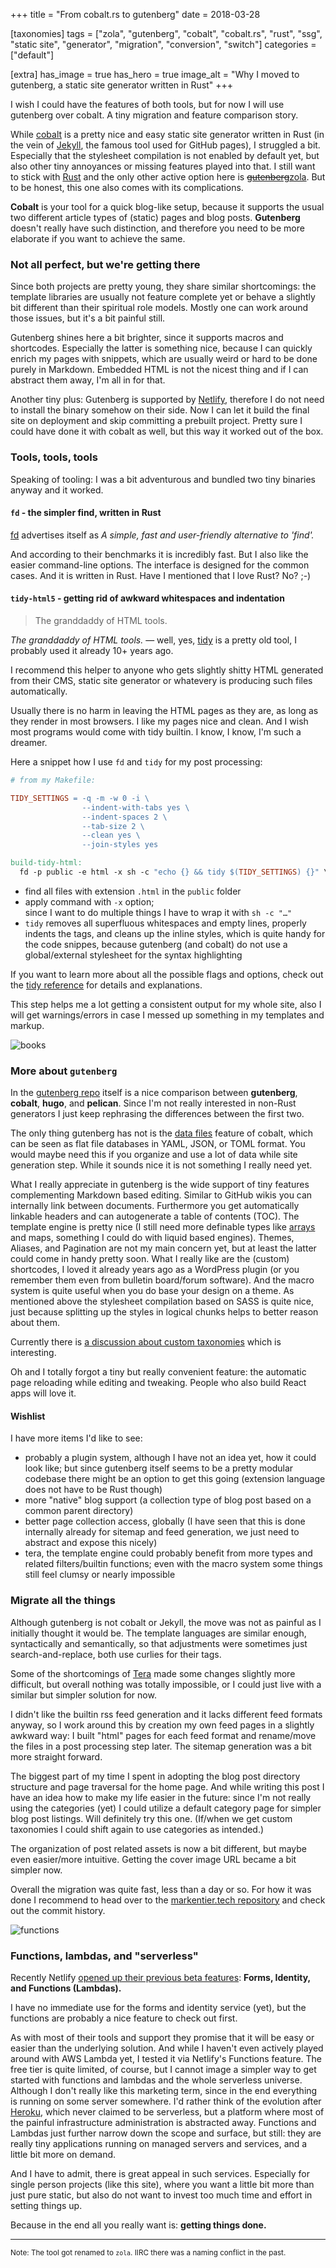 +++
title = "From cobalt.rs to gutenberg"
date = 2018-03-28

[taxonomies]
tags = ["zola", "gutenberg", "cobalt", "cobalt.rs", "rust", "ssg", "static site", "generator", "migration", "conversion", "switch"]
categories = ["default"]

[extra]
has_image = true
has_hero = true
image_alt = "Why I moved to gutenberg, a static site generator written in Rust"
+++

I wish I could have the features of both tools, but for now I will use gutenberg over cobalt. A tiny migration and feature comparison story.

<!-- more -->

While [cobalt][cobalt] is a pretty nice and easy static site generator written in Rust (in the vein of [Jekyll][jekyll], the famous tool used for GitHub pages), I struggled a bit.
Especially that the stylesheet compilation is not enabled by default yet, but also other tiny annoyances or missing features played into that. I still want to stick with [Rust][rust] and the only other active option here is [<del>gutenberg</del><ins>zola</ins>][gutenberg]. But to be honest, this one also comes with its complications.

**Cobalt** is your tool for a quick blog-like setup, because it supports the usual two different article types of (static) pages and blog posts. **Gutenberg** doesn't really have such distinction, and therefore you need to be more elaborate if you want to achieve the same.

### Not all perfect, but we're getting there

Since both projects are pretty young, they share similar shortcomings: the template libraries are usually not feature complete yet or behave a slightly bit different than their spiritual role models. Mostly one can work around those issues, but it's a bit painful still.

Gutenberg shines here a bit brighter, since it supports macros and shortcodes. Especially the latter is something nice, because I can quickly enrich my pages with snippets, which are usually weird or hard to be done purely in Markdown. Embedded HTML is not the nicest thing and if I can abstract them away, I'm all in for that.

Another tiny plus: Gutenberg is supported by [Netlify][netlify], therefore I do not need to install the binary somehow on their side. Now I can let it build the final site on deployment and skip committing a prebuilt project. Pretty sure I could have done it with cobalt as well, but this way it worked out of the box.

### Tools, tools, tools

Speaking of tooling: I was a bit adventurous and bundled two tiny binaries anyway and it worked.

#### `fd` - the simpler find, written in Rust

[fd][fd] advertises itself as _A simple, fast and user-friendly alternative to 'find'._

And according to their benchmarks it is incredibly fast. But I also like the easier command-line options. The interface is designed for the common cases. And it is written in Rust. Have I mentioned that I love Rust? No? ;-)

#### `tidy-html5` - getting rid of awkward whitespaces and indentation

> The granddaddy of HTML tools.

_The granddaddy of HTML tools._ — well, yes, [tidy][tidy] is a pretty old tool, I probably used it already 10+ years ago.

I recommend this helper to anyone who gets slightly shitty HTML generated from their CMS, static site generator or whatevery is producing such files automatically.

Usually there is no harm in leaving the HTML pages as they are, as long as they render in most browsers. I like my pages nice and clean. And I wish most programs would come with tidy builtin. I know, I know, I'm such a dreamer.

Here a snippet how I use `fd` and `tidy` for my post processing:

```mk
# from my Makefile:

TIDY_SETTINGS = -q -m -w 0 -i \
                --indent-with-tabs yes \
                --indent-spaces 2 \
                --tab-size 2 \
                --clean yes \
                --join-styles yes

build-tidy-html:
  fd -p public -e html -x sh -c "echo {} && tidy $(TIDY_SETTINGS) {}" \;
```

* find all files with extension `.html` in the `public` folder
* apply command with `-x` option; \
  since I want to do multiple things I have to wrap it with `sh -c "…"`
* `tidy` removes all superfluous whitespaces and empty lines, properly indents the tags, and cleans up the inline styles, which is quite handy for the code snippes, because gutenberg (and cobalt) do not use a global/external stylesheet for the syntax highlighting

If you want to learn more about all the possible flags and options, check out the [tidy reference][tidyref] for details and explanations.

This step helps me a lot getting a consistent output for my whole site, also I will get warnings/errors in case I messed up something in my templates and markup.

![books](./books.png)

### More about `gutenberg`

In the [gutenberg repo][sitegen-comp] itself is a nice comparison between **gutenberg**, **cobalt**, **hugo**, and **pelican**. Since I'm not really interested in non-Rust generators I just keep rephrasing the differences between the first two.

The only thing gutenberg has not is the [data files][cobalt-data] feature of cobalt, which can be seen as flat file databases in YAML, JSON, or TOML format. You would maybe need this if you organize and use a lot of data while site generation step. While it sounds nice it is not something I really need yet.

What I really appreciate in gutenberg is the wide support of tiny features complementing Markdown based editing. Similar to GitHub wikis you can internally link between documents. Furthermore you get automatically linkable headers and can autogenerate a table of contents (TOC). The template engine is pretty nice (I still need more definable types like [arrays][array-issue] and maps, something I could do with liquid based engines). Themes, Aliases, and Pagination are not my main concern yet, but at least the latter could come in handy pretty soon. What I really like are the (custom) shortcodes, I loved it already years ago as a WordPress plugin (or you remember them even from bulletin board/forum software). And the macro system is quite useful when you do base your design on a theme. As mentioned above the stylesheet compilation based on SASS is quite nice, just because splitting up the styles in logical chunks helps to better reason about them.

Currently there is [a discussion about custom taxonomies][taxodisco] which is interesting.

Oh and I totally forgot a tiny but really convenient feature: the automatic page reloading while editing and tweaking. People who also build React apps will love it.

#### Wishlist

I have more items I'd like to see:

* probably a plugin system, although I have not an idea yet, how it could look like; but since gutenberg itself seems to be a pretty modular codebase there might be an option to get this going (extension language does not have to be Rust though)
* more "native" blog support (a collection type of blog post based on a common parent directory)
* better page collection access, globally (I have seen that this is done internally already for sitemap and feed generation, we just need to abstract and expose this nicely)
* tera, the template engine could probably benefit from more types and related filters/builtin functions; even with the macro system some things still feel clumsy or nearly impossible

### Migrate all the things

Although gutenberg is not cobalt or Jekyll, the move was not as painful as I initially thought it would be.
The template languages are similar enough, syntactically and semantically, so that adjustments were sometimes just search-and-replace, both use curlies for their tags.

Some of the shortcomings of [Tera][tera] made some changes slightly more difficult, but overall nothing was totally impossible, or I could just live with a similar but simpler solution for now.

I didn't like the builtin rss feed generation and it lacks different feed formats anyway, so I work around this by creation my own feed pages in a slightly awkward way: I built "html" pages for each feed format and rename/move the files in a post processing step later. The sitemap generation was a bit more straight forward.

The biggest part of my time I spent in adopting the blog post directory structure and page traversal for the home page. And while writing this post I have an idea how to make my life easier in the future: since I'm not really using the categories (yet) I could utilize a default category page for simpler blog post listings. Will definitely try this one. (If/when we get custom taxonomies I could shift again to use categories as intended.)

The organization of post related assets is now a bit different, but maybe even easier/more intuitive. Getting the cover image URL became a bit simpler now.

Overall the migration was quite fast, less than a day or so. For how it was done I recommend to head over to the [markentier.tech repository][mtt-repo] and check out the commit history.

![functions](./functions.png)

### Functions, lambdas, and "serverless"

Recently Netlify [opened up their previous beta features][netlify-blogpost]: **Forms, Identity, and Functions (Lambdas).**

I have no immediate use for the forms and identity service (yet), but the functions are probably a nice feature to check out first.

As with most of their tools and support they promise that it will be easy or easier than the underlying solution. And while I haven't even actively played around with AWS Lambda yet, I tested it via Netlify's Functions feature. The free tier is quite limited, of course, but I cannot image a simpler way to get started with functions and lambdas and the whole serverless universe. Although I don't really like this marketing term, since in the end everything is running on some server somewhere. I'd rather think of the evolution after [Heroku][heroku], which never claimed to be serverless, but a platform where most of the painful infrastructure administration is abstracted away. Functions and Lambdas just further narrow down the scope and surface, but still: they are really tiny applications running on managed servers and services, and a little bit more on demand.

And I have to admit, there is great appeal in such services. Especially for single person projects (like this site), where you want a little bit more than just pure static, but also do not want to invest too much time and effort in setting things up.

Because in the end all you really want is: **getting things done.**

-----

<small>Note: The tool got renamed to `zola`. IIRC there was a naming conflict in the past.</small>

[array-issue]: https://github.com/Keats/gutenberg/issues/270
[cobalt-data]: http://cobalt-org.github.io/docs/data.html
[cobalt]: https://cobalt-org.github.io/
[fd]: https://github.com/sharkdp/fd
[gutenberg]: https://www.getzola.org/
[heroku]: https://www.heroku.com/
[jekyll]: https://jekyllrb.com/
[mtt-repo]: https://github.com/markentier/markentier.tech
[netlify-blogpost]: https://www.netlify.com/blog/2018/03/20/netlifys-aws-lambda-functions-bring-the-backend-to-your-frontend-workflow/
[netlify]: https://www.netlify.com/
[rust]: https://www.rust-lang.org/
[sitegen-comp]: https://github.com/Keats/gutenberg#comparisons-with-other-static-site-generators
[taxodisco]: https://github.com/Keats/gutenberg/issues/246
[tera]: https://tera.netlify.com/
[tidy]: http://www.html-tidy.org/
[tidyref]: http://api.html-tidy.org/tidy/quickref_5.6.0.html
